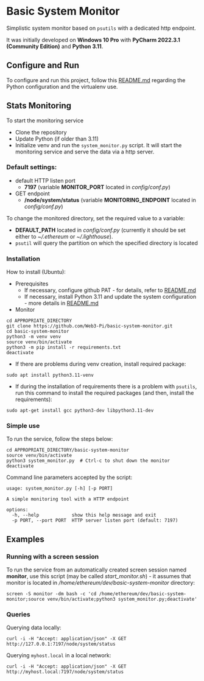 # Basic System Monitor
Simplistic system monitor based on `psutils` with a dedicated http endpoint.

It was initially developed on **Windows 10 Pro** with **PyCharm 2022.3.1 (Community Edition)** and **Python 3.11**.

## Configure and Run
To configure and run this project, follow this [README.md](https://github.com/Web3-Pi/web3-reverse-proxy/blob/main/README.md) regarding the Python configuration and the virtualenv use.

## Stats Monitoring

To start the monitoring service
- Clone the repository
- Update Python (if older than 3.11)
- Initialize venv and run the `system_monitor.py` script. It will start the monitoring service and serve the data via a http server.

### Default settings:
- default HTTP listen port
  - **7197** (variable **MONITOR_PORT** located in _config/conf.py_)
- GET endpoint
  - **/node/system/status** (variable **MONITORING_ENDPOINT** located in _config/conf.py_)

To change the monitored directory, set the required value to a variable:
- **DEFAULT_PATH** located in _config/conf.py_ (currently it should be set either to _~/.ethereum_ or _~/.lighthouse_).
- `psutil` will query the partition on which the specified directory is located

### Installation
How to install (Ubuntu):
- Prerequisites
  - If necessary, configure github PAT - for details, refer to [README.md](https://github.com/Web3-Pi/web3-reverse-proxy/blob/main/README.md)
  - If necessary, install Python 3.11 and update the system configuration - more details in [README.md](https://github.com/Web3-Pi/web3-reverse-proxy/blob/main/README.md)
- Monitor
```shell
cd APPROPRIATE_DIRECTORY
git clone https://github.com/Web3-Pi/basic-system-monitor.git
cd basic-system-monitor
python3 -m venv venv
source venv/bin/activate
python3 -m pip install -r requirements.txt
deactivate
```
- If there are problems during venv creation, install required package:
```shell
sudo apt install python3.11-venv
```
- If during the installation of requirements there is a problem with `psutils`, run this command to install the required packages (and then, install the requirements):
```shell
sudo apt-get install gcc python3-dev libpython3.11-dev
```

### Simple use
To run the service, follow the steps below:
```shell
cd APPROPRIATE_DIRECTORY/basic-system-monitor
source venv/bin/activate
python3 system_monitor.py  # Ctrl-c to shut down the monitor
deactivate
```

Command line parameters accepted by the script:
```shell
usage: system_monitor.py [-h] [-p PORT]

A simple monitoring tool with a HTTP endpoint

options:
  -h, --help            show this help message and exit
  -p PORT, --port PORT  HTTP server listen port (default: 7197)

```

## Examples

### Running with a screen session
To run the service from an automatically created screen session named **monitor**, use this script (may be called _start_monitor.sh_) - it assumes that monitor is located in _/home/ethereum/dev/basic-system-monitor_ directory:
```shell
screen -S monitor -dm bash -c 'cd /home/ethereum/dev/basic-system-monitor;source venv/bin/activate;python3 system_monitor.py;deactivate'
```

### Queries
Querying data locally:
```shell
curl -i -H "Accept: application/json" -X GET http://127.0.0.1:7197/node/system/status
```

Querying `myhost.local` in a local network:
```shell
curl -i -H "Accept: application/json" -X GET http://myhost.local:7197/node/system/status
```
